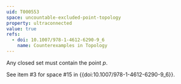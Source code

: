 ```yaml
---
uid: T000553
space: uncountable-excluded-point-topology
property: ultraconnected
value: true
refs:
  - doi: 10.1007/978-1-4612-6290-9_6
    name: Counterexamples in Topology
---
```

Any closed set must contain the point $p$.

See item #3 for space #15 in {{doi:10.1007/978-1-4612-6290-9_6}}.
